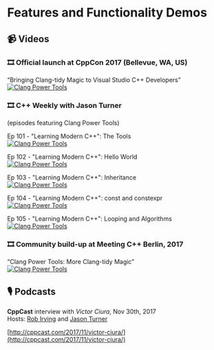# Features and Functionality Demos

## 📹 Videos

### 🎞️ Official launch at CppCon 2017 (Bellevue, WA, US)

“Bringing Clang-tidy Magic to Visual Studio C++ Developers”  
[![Clang Power Tools](https://img.youtube.com/vi/Wl-9ozmxXbo/0.jpg)](https://www.youtube.com/watch?v=Wl-9ozmxXbo)

### 🎞️ C++ Weekly with Jason Turner  
(episodes featuring Clang Power Tools)

Ep 101 - "Learning Modern C++": The Tools  
[![Clang Power Tools](https://img.youtube.com/vi/zMrP8heIz3g/0.jpg)](https://www.youtube.com/watch?v=zMrP8heIz3g)

Ep 102 - "Learning Modern C++": Hello World  
[![Clang Power Tools](https://img.youtube.com/vi/juJaaCf_yKc/0.jpg)](https://www.youtube.com/watch?v=juJaaCf_yKc)

Ep 103 - "Learning Modern C++": Inheritance  
[![Clang Power Tools](https://img.youtube.com/vi/43qyUASBeUc/0.jpg)](https://www.youtube.com/watch?v=43qyUASBeUc)

Ep 104 - "Learning Modern C++": const and constexpr  
[![Clang Power Tools](https://img.youtube.com/vi/UYEyHlynkPc/0.jpg)](https://www.youtube.com/watch?v=UYEyHlynkPc)

Ep 105 - "Learning Modern C++": Looping and Algorithms  
[![Clang Power Tools](https://img.youtube.com/vi/A0-x-Djey-Q/0.jpg)](https://www.youtube.com/watch?v=A0-x-Djey-Q)


### 🎞️ Community build-up at Meeting C++ Berlin, 2017

“Clang Power Tools: More Clang-tidy Magic”  
[![Clang Power Tools](https://img.youtube.com/vi/BAkdRY9l5pI/0.jpg)](https://www.youtube.com/watch?v=BAkdRY9l5pI)


## 🎙️ Podcasts

**CppCast** interview with _Victor Ciura_, Nov 30th, 2017  
Hosts: [Rob Irving](http://twitter.com/robwirving) and [Jason Turner](http://twitter.com/lefticus)

[http://cppcast.com/2017/11/victor-ciura/](http://cppcast.com/2017/11/victor-ciura/)
